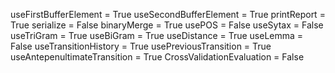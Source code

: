 useFirstBufferElement = True
useSecondBufferElement = True
printReport = True
serialize = False
binaryMerge = True
usePOS = False
useSytax = False
useTriGram = True
useBiGram = True
useDistance = True
useLemma = False
useTransitionHistory = True
usePreviousTransition = True
useAntepenultimateTransition = True
CrossValidationEvaluation = False

